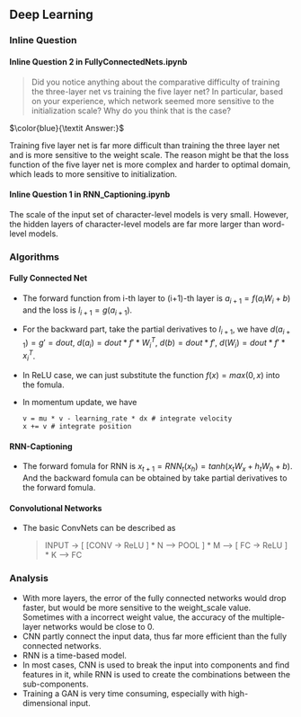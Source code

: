 ## Deep Learning

### Inline Question

#### Inline Question 2 in FullyConnectedNets.ipynb

> Did you notice anything about the comparative difficulty of training the three-layer net vs training the five layer net? In particular, based on your experience, which network seemed more sensitive to the initialization scale? Why do you think that is the case?

$\color{blue}{\textit  Answer:}$

Training five layer net is far more difficult than training the three layer net and is more sensitive to the weight scale. The reason might be that the loss function of the five layer net is more complex and harder to optimal domain, which leads to more sensitive to initialization.

#### Inline Question 1 in RNN_Captioning.ipynb

The scale of the input set of character-level models is very small. However, the hidden layers of character-level models are far more larger than word-level models.



### Algorithms

#### Fully Connected Net

* The forward function from i-th layer to (i+1)-th layer is $a_{i+1} = f(a_{i}W_{i} + b)$ and the loss is $l_{i+1} = g(a_{i+1})$.

* For the backward part, take the partial derivatives to $l_{i+1}$, we have $d(a_{i+1}) = g' = dout$, $d(a_i) = dout * f' * W_{i}^T$, $d(b) = dout * f'$, $d(W_{i}) = dout * f' * x_i^T$.

* In ReLU case, we can just substitute the function $f(x) = max(0, x)$ into the fomula.

* In momentum update, we have 

  ```
  v = mu * v - learning_rate * dx # integrate velocity
  x += v # integrate position
  ```

#### RNN-Captioning

* The forward fomula for RNN is $x_{t+1} = RNN_t(x_h) = tanh(x_tW_x + h_tW_h + b)$. And the backward fomula can be obtained by take partial derivatives to the forward fomula.

#### Convolutional Networks

* The basic ConvNets can be described as

  > INPUT -> [ [CONV -> ReLU ] * N –> POOL ] * M –> [ FC -> ReLU ] * K –> FC



### Analysis

* With more layers, the error of the fully connected networks would drop faster, but would be more sensitive to the weight_scale value. Sometimes with a incorrect weight value, the accuracy of the multiple-layer networks would be close to 0.
* CNN partly connect the input data, thus far more efficient than the fully connected networks.
* RNN is a time-based model.
* In most cases, CNN is used to break the input into components and find features in it, while RNN is used to create the combinations between the sub-components.
* Training a GAN is very time consuming, especially with high-dimensional input.